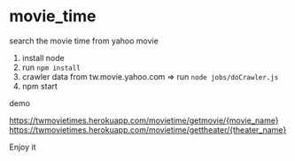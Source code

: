 # movie_time
search the movie time from yahoo movie

1. install node
2. run `npm install`
3. crawler data from tw.movie.yahoo.com => run `node jobs/doCrawler.js`
4. npm start


demo 

https://twmovietimes.herokuapp.com/movietime/getmovie/{movie_name}
https://twmovietimes.herokuapp.com/movietime/gettheater/{theater_name}

Enjoy it
